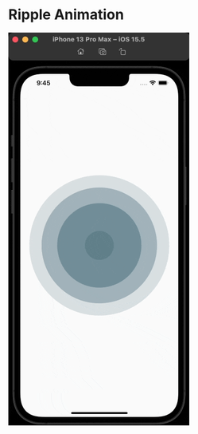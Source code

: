 # Ripple Animation

![](https://github.com/tyypgzl/ripple-animation/blob/master/assets/ripple_animation.gif)
